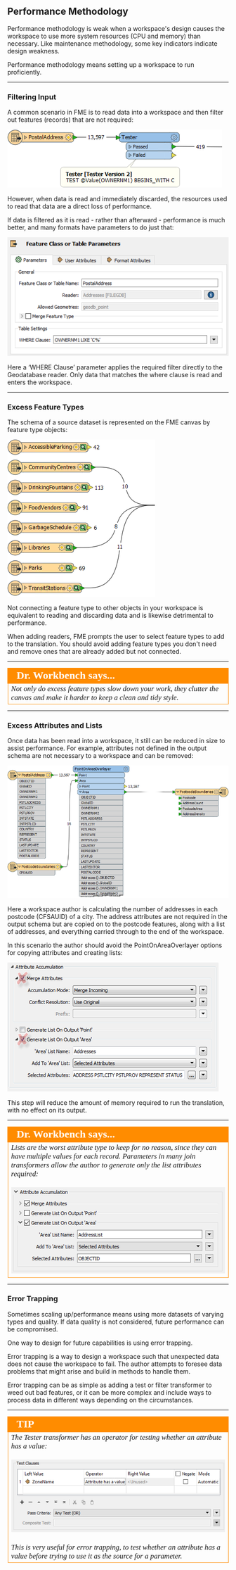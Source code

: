 ## Performance Methodology ##

Performance methodology is weak when a workspace's design causes the workspace to use more system resources (CPU and memory) than necessary. Like maintenance methodology, some key indicators indicate design weakness.

Performance methodology means setting up a workspace to run proficiently.


---

### Filtering Input ###

A common scenario in FME is to read data into a workspace and then filter out features (records) that are not required:

![](./Images/Img5.039.DataFilterTester.png)

However, when data is read and immediately discarded, the resources used to read that data are a direct loss of performance.

If data is filtered as it is read - rather than afterward - performance is much better, and many formats have parameters to do just that:

![](./Images/Img5.040.DataFilterSQLWhere.png)

Here a ‘WHERE Clause’ parameter applies the required filter directly to the Geodatabase reader. Only data that matches the where clause is read and enters the workspace.

---

### Excess Feature Types ###

The schema of a source dataset is represented on the FME canvas by feature type objects:

![](./Images/Img5.041.ExcessFeatureTypes.png)

Not connecting a feature type to other objects in your workspace is equivalent to reading and discarding data and is likewise detrimental to performance.

When adding readers, FME prompts the user to select feature types to add to the translation. You should avoid adding feature types you don't need and remove ones that are already added but not connected.

---

<!--Person X Says Section-->

<table style="border-spacing: 0px">
<tr>
<td style="vertical-align:middle;background-color:darkorange;border: 2px solid darkorange">
<i class="fa fa-quote-left fa-lg fa-pull-left fa-fw" style="color:white;padding-right: 12px;vertical-align:text-top"></i>
<span style="color:white;font-size:x-large;font-weight: bold;font-family:serif">Dr. Workbench says...</span>
</td>
</tr>

<tr>
<td style="border: 1px solid darkorange">
<span style="font-family:serif; font-style:italic; font-size:larger">
Not only do excess feature types slow down your work, they clutter the canvas and make it harder to keep a clean and tidy style.
</span>
</td>
</tr>
</table>

---

### Excess Attributes and Lists ###

Once data has been read into a workspace, it still can be reduced in size to assist performance. For example, attributes not defined in the output schema are not necessary to a workspace and can be removed:

![](./Images/Img5.042.ExcessAttrs.png)

Here a workspace author is calculating the number of addresses in each postcode (CFSAUID) of a city. The address attributes are not required in the output schema but are copied on to the postcode features, along with a list of addresses, and everything carried through to the end of the workspace.

In this scenario the author should avoid the PointOnAreaOverlayer options for copying attributes and creating lists:

![](./Images/Img5.043.RemoveExcessAttrs.png)

This step will reduce the amount of memory required to run the translation, with no effect on its output.

---

<!--Person X Says Section-->

<table style="border-spacing: 0px">
<tr>
<td style="vertical-align:middle;background-color:darkorange;border: 2px solid darkorange">
<i class="fa fa-quote-left fa-lg fa-pull-left fa-fw" style="color:white;padding-right: 12px;vertical-align:text-top"></i>
<span style="color:white;font-size:x-large;font-weight: bold;font-family:serif">Dr. Workbench says...</span>
</td>
</tr>

<tr>
<td style="border: 1px solid darkorange">
<span style="font-family:serif; font-style:italic; font-size:larger">
Lists are the worst attribute type to keep for no reason, since they can have multiple values for each record. Parameters in many join transformers allow the author to generate only the list attributes required:
<br><br><img src="./Images/Img5.044.MinimalListCreation.png">
</span>
</td>
</tr>
</table>

---

### Error Trapping ###

Sometimes scaling up/performance means using more datasets of varying types and quality. If data quality is not considered, future performance can be compromised.

One way to design for future capabilities is using error trapping.

Error trapping is a way to design a workspace such that unexpected data does not cause the workspace to fail. The author attempts to foresee data problems that might arise and build in methods to handle them.

Error trapping can be as simple as adding a test or filter transformer to weed out bad features, or it can be more complex and include ways to process data in different ways depending on the circumstances.

---

<!--Tip Section-->

<table style="border-spacing: 0px">
<tr>
<td style="vertical-align:middle;background-color:darkorange;border: 2px solid darkorange">
<i class="fa fa-info-circle fa-lg fa-pull-left fa-fw" style="color:white;padding-right: 12px;vertical-align:text-top"></i>
<span style="color:white;font-size:x-large;font-weight: bold;font-family:serif">TIP</span>
</td>
</tr>

<tr>
<td style="border: 1px solid darkorange">
<span style="font-family:serif; font-style:italic; font-size:larger">
The Tester transformer has an operator for testing whether an attribute has a value:
<br><br><img src="./Images/Img5.045.TesterHasValueParameter.png">
<br><br>This is very useful for error trapping, to test whether an attribute has a value before trying to use it as the source for a parameter.

</span>
</td>
</tr>
</table>
